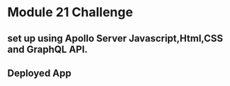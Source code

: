 # Module 21 Challenge
## set up using Apollo Server Javascript,Html,CSS and GraphQL API.
## Deployed App

